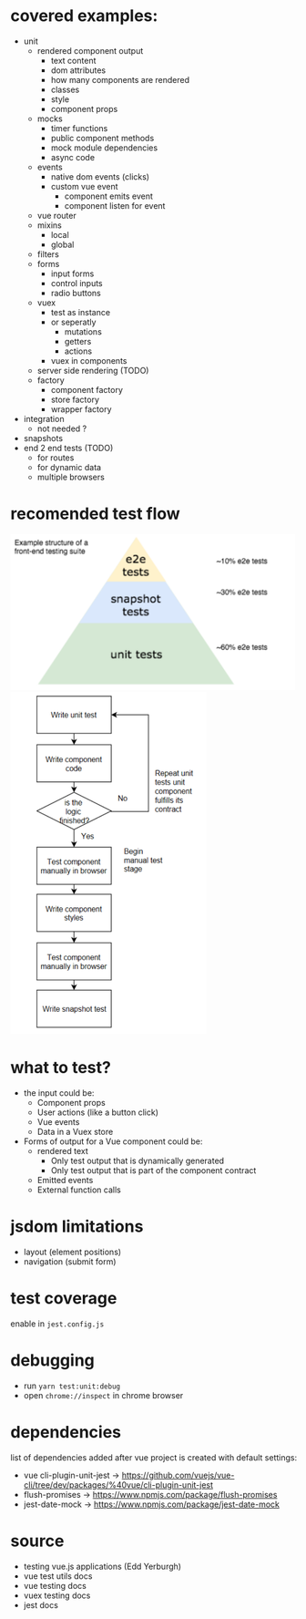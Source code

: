 # covered examples:

- unit
  - rendered component output
    - text content
    - dom attributes
    - how many components are rendered
    - classes
    - style
    - component props
  - mocks
    - timer functions
    - public component methods
    - mock module dependencies
    - async code
  - events
    - native dom events (clicks)
    - custom vue event
      - component emits event
      - component listen for event
  - vue router
  - mixins
    - local
    - global
  - filters
  - forms
    - input forms
    - control inputs
    - radio buttons
  - vuex
    - test as instance
    - or seperatly
      - mutations
      - getters
      - actions
    - vuex in components
  - server side rendering (TODO)
  - factory
    - component factory
    - store factory
    - wrapper factory
- integration
  - not needed ?
- snapshots
- end 2 end tests (TODO)
  - for routes
  - for dynamic data
  - multiple browsers

# recomended test flow

<img src="assets/testing_pyramid.png" width="500px">
<img src="assets/test_flow.png" height="600px">

# what to test?

- the input could be:
  - Component props
  - User actions (like a button click)
  - Vue events
  - Data in a Vuex store
- Forms of output for a Vue component could be:
  - rendered text
    - Only test output that is dynamically generated
    - Only test output that is part of the component contract
  - Emitted events
  - External function calls

# jsdom limitations

- layout (element positions)
- navigation (submit form)

# test coverage

enable in `jest.config.js`

# debugging

- run `yarn test:unit:debug`
- open `chrome://inspect` in chrome browser

# dependencies

list of dependencies added after vue project is created with default settings:

- vue cli-plugin-unit-jest -> https://github.com/vuejs/vue-cli/tree/dev/packages/%40vue/cli-plugin-unit-jest
- flush-promises -> https://www.npmjs.com/package/flush-promises
- jest-date-mock -> https://www.npmjs.com/package/jest-date-mock

# source

- testing vue.js applications (Edd Yerburgh)
- vue test utils docs
- vue testing docs
- vuex testing docs
- jest docs
